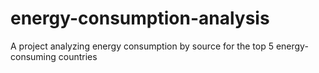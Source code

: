 # energy-consumption-analysis
A project analyzing energy consumption by source for the top 5 energy-consuming countries
